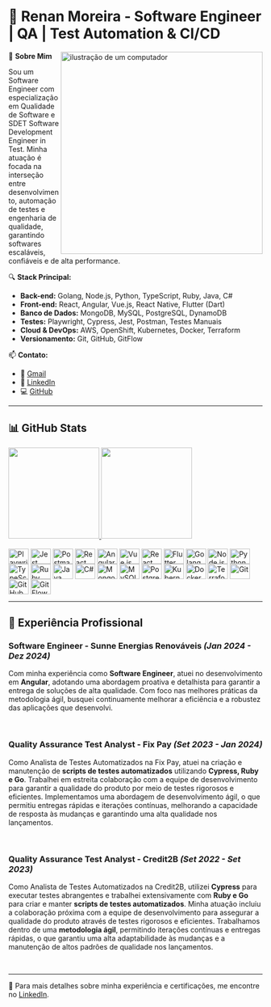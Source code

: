 # 🚀 Renan Moreira - Software Engineer | QA | Test Automation & CI/CD

<img src="https://raw.githubusercontent.com/MicaelliMedeiros/micaellimedeiros/master/image/computer-illustration.png" alt="ilustração de um computador" min-width="400px" max-width="400px" width="400px" align="right">

🎯 **Sobre Mim**

Sou um Software Engineer com especialização em Qualidade de Software e SDET Software Development Engineer in Test. Minha atuação é focada na interseção entre desenvolvimento, automação de testes e engenharia de qualidade, garantindo softwares escaláveis, confiáveis e de alta performance.


🔍 **Stack Principal:**
- **Back-end:** Golang, Node.js, Python, TypeScript, Ruby, Java, C#
- **Front-end:** React, Angular, Vue.js, React Native, Flutter (Dart)
- **Banco de Dados:** MongoDB, MySQL, PostgreSQL, DynamoDB
- **Testes:** Playwright, Cypress, Jest, Postman, Testes Manuais
- **Cloud & DevOps:** AWS, OpenShift, Kubernetes, Docker, Terraform
- **Versionamento:** Git, GitHub, GitFlow

📫 **Contato:**
- 📧 [Gmail](mailto:renanmoreira.po@gmail.com)
- 🔗 [LinkedIn](https://www.linkedin.com/in/renan-moreira-489361250/)
- 💻 [GitHub](https://github.com/renanofc)

---

## 📊 GitHub Stats

<div>
  <a href="https://github.com/renanofc">
    <img height="180em" src="https://github-readme-stats.vercel.app/api?username=renanofc&show_icons=true&theme=cobalt&include_all_commits=true&count_private=true"/>
    <img height="180em" src="https://github-readme-stats.vercel.app/api/top-langs/?username=renanofc&layout=compact&langs_count=7&theme=cobalt"/>
  </a>
</div>

<div style="display: inline_block"><br>
  <img align="center" alt="Playwright" height="30" width="40" src="https://playwright.dev/img/playwright-logo.svg">
  <img align="center" alt="Jest" height="30" width="40" src="https://cdn.jsdelivr.net/gh/devicons/devicon/icons/jest/jest-plain.svg">
  <img align="center" alt="Postman" height="30" width="40" src="https://www.vectorlogo.zone/logos/getpostman/getpostman-icon.svg">
  <img align="center" alt="React" height="30" width="40" src="https://cdn.jsdelivr.net/gh/devicons/devicon/icons/react/react-original.svg">
  <img align="center" alt="Angular" height="30" width="40" src="https://cdn.jsdelivr.net/gh/devicons/devicon/icons/angularjs/angularjs-original.svg">
  <img align="center" alt="Vue.js" height="30" width="40" src="https://cdn.jsdelivr.net/gh/devicons/devicon/icons/vuejs/vuejs-original.svg">
  <img align="center" alt="React Native" height="30" width="40" src="https://cdn.jsdelivr.net/gh/devicons/devicon/icons/react/react-original.svg">
  <img align="center" alt="Flutter" height="30" width="40" src="https://cdn.jsdelivr.net/gh/devicons/devicon/icons/flutter/flutter-original.svg">
  <img align="center" alt="Golang" height="30" width="40" src="https://cdn.jsdelivr.net/gh/devicons/devicon/icons/go/go-original.svg">
  <img align="center" alt="Node.js" height="30" width="40" src="https://cdn.jsdelivr.net/gh/devicons/devicon/icons/nodejs/nodejs-original.svg">
  <img align="center" alt="Python" height="30" width="40" src="https://cdn.jsdelivr.net/gh/devicons/devicon/icons/python/python-original.svg">
  <img align="center" alt="TypeScript" height="30" width="40" src="https://cdn.jsdelivr.net/gh/devicons/devicon/icons/typescript/typescript-original.svg">
  <img align="center" alt="Ruby" height="30" width="40" src="https://cdn.jsdelivr.net/gh/devicons/devicon/icons/ruby/ruby-original.svg">
  <img align="center" alt="Java" height="30" width="40" src="https://cdn.jsdelivr.net/gh/devicons/devicon/icons/java/java-original.svg">
  <img align="center" alt="C#" height="30" width="40" src="https://cdn.jsdelivr.net/gh/devicons/devicon/icons/csharp/csharp-original.svg">
  <img align="center" alt="MongoDB" height="30" width="40" src="https://cdn.jsdelivr.net/gh/devicons/devicon/icons/mongodb/mongodb-original.svg">
  <img align="center" alt="MySQL" height="30" width="40" src="https://cdn.jsdelivr.net/gh/devicons/devicon/icons/mysql/mysql-original-wordmark.svg">
  <img align="center" alt="PostgreSQL" height="30" width="40" src="https://cdn.jsdelivr.net/gh/devicons/devicon/icons/postgresql/postgresql-original.svg">
  <img align="center" alt="Kubernetes" height="30" width="40" src="https://cdn.jsdelivr.net/gh/devicons/devicon/icons/kubernetes/kubernetes-plain.svg">
  <img align="center" alt="Docker" height="30" width="40" src="https://cdn.jsdelivr.net/gh/devicons/devicon/icons/docker/docker-original.svg">
  <img align="center" alt="Terraform" height="30" width="40" src="https://cdn.jsdelivr.net/gh/devicons/devicon/icons/terraform/terraform-original.svg">
  <img align="center" alt="Git" height="30" width="40" src="https://cdn.jsdelivr.net/gh/devicons/devicon/icons/git/git-original.svg">
  <img align="center" alt="GitHub" height="30" width="40" src="https://cdn.jsdelivr.net/gh/devicons/devicon/icons/github/github-original.svg">
  <img align="center" alt="GitFlow" height="30" width="40" src="https://cdn.jsdelivr.net/gh/devicons/devicon/icons/git/git-original.svg">
</div>

---

## 💼 Experiência Profissional

### **Software Engineer - Sunne Energias Renováveis** *(Jan 2024 - Dez 2024)*  

Com minha experiência como **Software Engineer**, atuei no desenvolvimento em **Angular**, adotando uma abordagem proativa e detalhista para garantir a entrega de soluções de alta qualidade. Com foco nas melhores práticas da metodologia ágil, busquei continuamente melhorar a eficiência e a robustez das aplicações que desenvolvi.

<br/>

### **Quality Assurance Test Analyst - Fix Pay** *(Set 2023 - Jan 2024)*  

Como Analista de Testes Automatizados na Fix Pay, atuei na criação e manutenção de **scripts de testes automatizados** utilizando **Cypress, Ruby e Go**. Trabalhei em estreita colaboração com a equipe de desenvolvimento para garantir a qualidade do produto por meio de testes rigorosos e eficientes. Implementamos uma abordagem de desenvolvimento ágil, o que permitiu entregas rápidas e iterações contínuas, melhorando a capacidade de resposta às mudanças e garantindo uma alta qualidade nos lançamentos.

<br/>

### **Quality Assurance Test Analyst - Credit2B** *(Set 2022 - Set 2023)*  

Como Analista de Testes Automatizados na Credit2B, utilizei **Cypress** para executar testes abrangentes e trabalhei extensivamente com **Ruby e Go** para criar e manter **scripts de testes automatizados**. Minha atuação incluiu a colaboração próxima com a equipe de desenvolvimento para assegurar a qualidade do produto através de testes rigorosos e eficientes. Trabalhamos dentro de uma **metodologia ágil**, permitindo iterações contínuas e entregas rápidas, o que garantiu uma alta adaptabilidade às mudanças e a manutenção de altos padrões de qualidade nos lançamentos.

<br/>

---

📢 Para mais detalhes sobre minha experiência e certificações, me encontre no [LinkedIn](https://www.linkedin.com/in/renan-moreira-489361250/).
